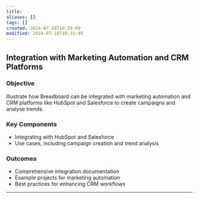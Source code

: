 ```yaml
---
title: 
aliases: []
tags: []
created: 2024-07-18T10:29:09
modified: 2024-07-18T10:31:49
---
```


## Integration with Marketing Automation and CRM Platforms

### Objective

Illustrate how Breadboard can be integrated with marketing automation and CRM platforms like HubSpot and Salesforce to create campaigns and analyse trends.

### Key Components

- Integrating with HubSpot and Salesforce
- Use cases, including campaign creation and trend analysis

### Outcomes

- Comprehensive integration documentation
- Example projects for marketing automation
- Best practices for enhancing CRM workflows

---
